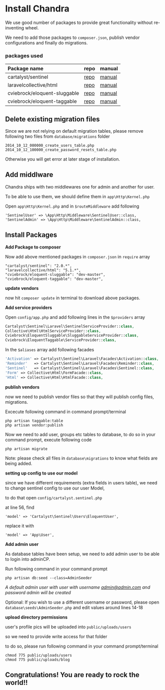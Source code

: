 # Install Chandra

We use good number of packages to provide great functionality without re-inventing wheel.

We need to add those packages to `composer.json`, publish vendor configurations and finally do migrations.

### packages used

| Package name | repo | manual |
| :--- | :--- | :--- |
| cartalyst/sentinel | [repo](https://github.com/cartalyst/sentinel) | [manual](https://cartalyst.com/manual/sentinel/2.0) |
| laravelcollective/html | [repo](https://github.com/LaravelCollective/html) | [manual](http://laravelcollective.com/docs/5.1/html) |
| cviebrock/eloquent-sluggable | [repo](https://github.com/cviebrock/eloquent-sluggable) | [manual](https://github.com/cviebrock/eloquent-sluggable/blob/master/README.md) |
| cviebrock/eloquent-taggable | [repo](https://github.com/cviebrock/eloquent-taggable) | [manual](https://github.com/cviebrock/eloquent-taggable/blob/master/README.md) |

## Delete existing migration files

Since we are not relying on default migration tables, please remove following two files from `database/migrations` folder

```text
2014_10_12_000000_create_users_table.php
2014_10_12_100000_create_password_resets_table.php
```

Otherwise you will get error at later stage of installation.

## Add middlware

Chandra ships with two middlewares one for admin and another for user.

To be able to use them, we should define them in `app\Http\Kernel.php`

Open `app\Http\Kernel.php` and in `$routeMiddleware` add following

```text
'SentinelUser' => \App\Http\Middleware\SentinelUser::class,
'SentinelAdmin' => \App\Http\Middleware\SentinelAdmin::class,
```

## Install Packages

 **Add Package to composer**

Now add above mentioned packages in `composer.json` in `require` array

```text
"cartalyst/sentinel": "2.0.*",
"laravelcollective/html": "5.1.*",
"cviebrock/eloquent-sluggable": "dev-master",
"cviebrock/eloquent-taggable": "dev-master",
```

 **update vendors** 

now hit `composer update` in terminal to download above packages.

 **Add service providers** 

Open `config/app.php` and add following lines in the `$providers` array

```php
Cartalyst\Sentinel\Laravel\SentinelServiceProvider::class,
Collective\Html\HtmlServiceProvider::class,
Cviebrock\EloquentSluggable\SluggableServiceProvider::class,
Cviebrock\EloquentTaggable\ServiceProvider::class,
```

In the `$aliases` array add following facades

```php
'Activation' => Cartalyst\Sentinel\Laravel\Facades\Activation::class,
'Reminder'   => Cartalyst\Sentinel\Laravel\Facades\Reminder::class,
'Sentinel'   => Cartalyst\Sentinel\Laravel\Facades\Sentinel::class,
'Form' => Collective\Html\FormFacade::class,
'Html' => Collective\Html\HtmlFacade::class,
```

 **publish vendors** 

now we need to publish vendor files so that they will publish config files, migrations.

Excecute following command in command prompt/terminal

```text
php artisan taggable:table
php artisan vendor:publish
```

Now we need to add user, groups etc tables to database, to do so in your command prompt, execute following code

```text
php artisan migrate
```

Note: please check all files in `database\migrations` to know what fields are being added.

 **setting up config to use our model**

since we have different requirements \(extra fields in users table\), we need to change sentinel config to use our user Model,

to do that open `config/cartalyst.sentinel.php`

at line 56, find

```text
'model' => 'Cartalyst\Sentinel\Users\EloquentUser',
```

replace it with

```text
'model' => 'App\User',
```

 **Add admin user**

As database tables have been setup, we need to add admin user to be able to login into adminCP.

Run following command in your command prompt

```text
php artisan db:seed --class=AdminSeeder
```

_A default admin user with user with username admin@admin.com and password admin will be created_

Optional: If you wish to use a different username or password, please open `database\seeds\AdminSeeder.php` and edit values around lines 14-18

 **upload directory permissions** 

user's profile pics will be uploaded into `public/uploads/users`

so we need to provide write access for that folder

to do so, please run following command in your command prompt/terminal

```text
chmod 775 public/uploads/users
chmod 775 public/uploads/blog
```

## Congratulations! You are ready to rock the world!!

